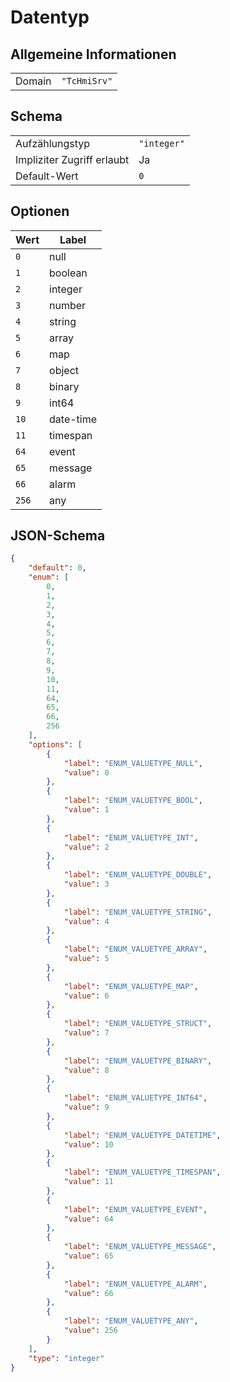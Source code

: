 # Datentyp

## Allgemeine Informationen

|  |  |
| - | - |
| Domain | `"TcHmiSrv"` |

## Schema

|  |  |
| - | - |
| Aufzählungstyp | `"integer"` |
| Impliziter Zugriff erlaubt | Ja |
| Default-Wert | `0` |

## Optionen

| Wert | Label |
| ---- | ----- |
| `0` | null |
| `1` | boolean |
| `2` | integer |
| `3` | number |
| `4` | string |
| `5` | array |
| `6` | map |
| `7` | object |
| `8` | binary |
| `9` | int64 |
| `10` | date-time |
| `11` | timespan |
| `64` | event |
| `65` | message |
| `66` | alarm |
| `256` | any |

## JSON-Schema

```json
{
    "default": 0,
    "enum": [
        0,
        1,
        2,
        3,
        4,
        5,
        6,
        7,
        8,
        9,
        10,
        11,
        64,
        65,
        66,
        256
    ],
    "options": [
        {
            "label": "ENUM_VALUETYPE_NULL",
            "value": 0
        },
        {
            "label": "ENUM_VALUETYPE_BOOL",
            "value": 1
        },
        {
            "label": "ENUM_VALUETYPE_INT",
            "value": 2
        },
        {
            "label": "ENUM_VALUETYPE_DOUBLE",
            "value": 3
        },
        {
            "label": "ENUM_VALUETYPE_STRING",
            "value": 4
        },
        {
            "label": "ENUM_VALUETYPE_ARRAY",
            "value": 5
        },
        {
            "label": "ENUM_VALUETYPE_MAP",
            "value": 6
        },
        {
            "label": "ENUM_VALUETYPE_STRUCT",
            "value": 7
        },
        {
            "label": "ENUM_VALUETYPE_BINARY",
            "value": 8
        },
        {
            "label": "ENUM_VALUETYPE_INT64",
            "value": 9
        },
        {
            "label": "ENUM_VALUETYPE_DATETIME",
            "value": 10
        },
        {
            "label": "ENUM_VALUETYPE_TIMESPAN",
            "value": 11
        },
        {
            "label": "ENUM_VALUETYPE_EVENT",
            "value": 64
        },
        {
            "label": "ENUM_VALUETYPE_MESSAGE",
            "value": 65
        },
        {
            "label": "ENUM_VALUETYPE_ALARM",
            "value": 66
        },
        {
            "label": "ENUM_VALUETYPE_ANY",
            "value": 256
        }
    ],
    "type": "integer"
}
```
